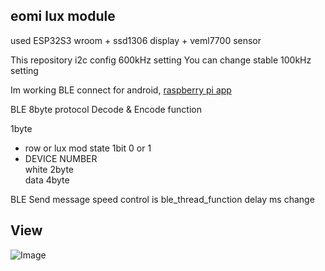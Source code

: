 ## eomi lux module 
used ESP32S3 wroom + ssd1306 display + veml7700 sensor

This repository i2c config 600kHz setting You can change stable 100kHz setting

Im working BLE connect for android, [raspberry pi app](https://github.com/yumzi114/lighttester)

BLE 8byte protocol
Decode & Encode function

1byte 
- row or lux mod state 1bit 0 or 1
- DEVICE NUMBER<br/>
white 2byte<br/>
data 4byte<br/>

BLE Send message speed control is ble_thread_function delay ms change
## View
![Image](https://github.com/user-attachments/assets/051fa6b5-f815-4e7f-b151-e4d53986fd26)